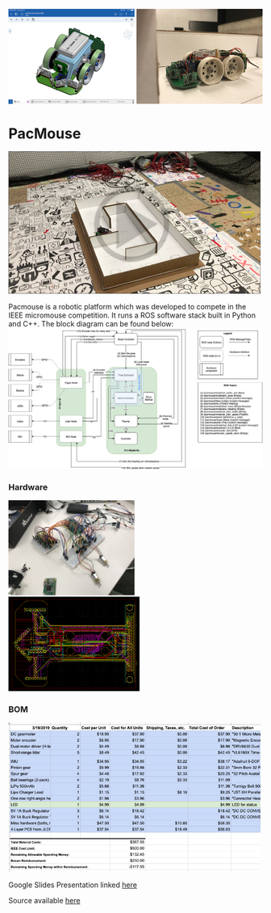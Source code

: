 <p float="left">
    <img src="/pacmouse_pkg/readme_resources/IMG_0239.PNG" alt="Pacmouse CAD" width="250"/>
    <img src="/pacmouse_pkg/readme_resources/IMG_9050.jpeg" alt="Pacmouse in all its glory" width="250"/>
</p>

# PacMouse

[<img src="/pacmouse_pkg/readme_resources/VideoThumb.png" alt="Video" width="500"/>](/pacmouse_pkg/readme_resources/IMG_4894.MOV)

Pacmouse is a robotic platform which was developed to compete in the IEEE micromouse competition. It runs a ROS software stack built in Python and C++. The block diagram can be found below: 
<img src="/pacmouse_pkg/readme_resources/Software%20Block%20Diagram-Software%20Node%20Layout.png" alt="Block Diagram" width="700"/>

### Hardware
<p float="left">
    <img src="/pacmouse_pkg/readme_resources/IMG_4706.png" alt="Block Diagram" width="250"/>
    <img src="/pacmouse_pkg/readme_resources/PCB_Layout.png" alt="Block Diagram" width="260"/>
</p>

### BOM
<img src="/pacmouse_pkg/readme_resources/Cost_Report.png" alt="Cost Report" width="500"/>


Google Slides Presentation linked [here](https://open.spotify.com/playlist/1px8E0pDealXKWWYlc5eih?si=rrKN5ikpTomEFmJGtT7rDQ)

Source available [here](https://github.com/guerintheo/pacmouse_pkg/tree/master/pacmouse_pkg/src)

